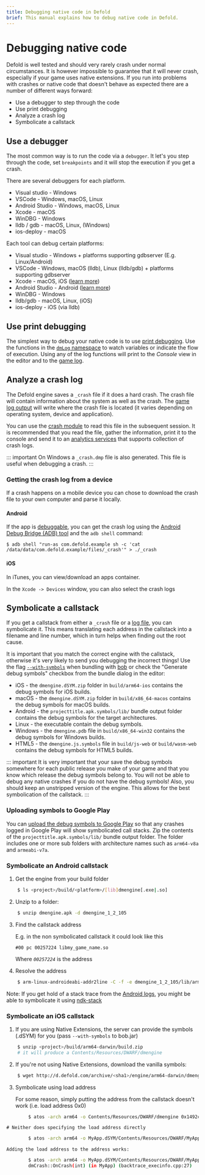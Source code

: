```yaml
---
title: Debugging native code in Defold
brief: This manual explains how to debug native code in Defold.
---
```


# Debugging native code

Defold is well tested and should very rarely crash under normal circumstances. It is however impossible to guarantee that it will never crash, especially if your game uses native extensions. If you run into problems with crashes or native code that doesn't behave as expected there are a number of different ways forward:

* Use a debugger to step through the code
* Use print debugging
* Analyze a crash log
* Symbolicate a callstack


## Use a debugger

The most common way is to run the code via a `debugger`. It let's you step through the code, set `breakpoints` and it will stop the execution if you get a crash.

There are several debuggers for each platform.

* Visual studio - Windows
* VSCode - Windows, macOS, Linux
* Android Studio - Windows, macOS, Linux
* Xcode - macOS
* WinDBG - Windows
* lldb / gdb - macOS, Linux, (Windows)
* ios-deploy - macOS

Each tool can debug certain platforms:

* Visual studio - Windows + platforms supporting gdbserver (E.g. Linux/Android)
* VSCode - Windows, macOS (lldb), Linux (lldb/gdb) + platforms supporting gdbserver
* Xcode -  macOS, iOS ([learn more](/manuals/debugging-native-code-ios))
* Android Studio - Android ([learn more](/manuals/debugging-native-code-android))
* WinDBG - Windows
* lldb/gdb - macOS, Linux, (iOS)
* ios-deploy - iOS (via lldb)


## Use print debugging

The simplest way to debug your native code is to use [print debugging](http://en.wikipedia.org/wiki/Debugging#Techniques). Use the functions in the [`dmLog` namespace](/ref/stable/dmLog/) to watch variables or indicate the flow of execution. Using any of the log functions will print to the *Console* view in the editor and to the [game log](/manuals/debugging-game-and-system-logs).


## Analyze a crash log

The Defold engine saves a `_crash` file if it does a hard crash. The crash file will contain information about the system as well as the crash. The [game log output](/manuals/debugging-game-and-system-logs) will write where the crash file is located (it varies depending on operating system, device and application).

You can use the [crash module](https://www.defold.com/ref/crash/) to read this file in the subsequent session. It is recommended that you read the file, gather the information, print it to the console and send it to an [analytics services](/tags/stars/analytics/) that supports collection of crash logs.

::: important
On Windows a `_crash.dmp` file is also generated. This file is useful when debugging a crash.
:::

### Getting the crash log from a device

If a crash happens on a mobile device you can chose to download the crash file to your own computer and parse it locally.

#### Android

If the app is [debuggable](/manuals/project-settings/#android), you can get the crash log using the [Android Debug Bridge (ADB) tool](https://developer.android.com/studio/command-line/adb.html) and the `adb shell` command:

```
$ adb shell "run-as com.defold.example sh -c 'cat /data/data/com.defold.example/files/_crash'" > ./_crash
```

#### iOS

In iTunes, you can view/download an apps container.

In the `Xcode -> Devices` window, you can also select the crash logs


## Symbolicate a callstack

If you get a callstack from either a `_crash` file or a [log file](/manuals/debugging-game-and-system-logs), you can symbolicate it. This means translating each address in the callstack into a filename and line number, which in turn helps when finding out the root cause.

It is important that you match the correct engine with the callstack, otherwise it's very likely to send you debugging the incorrect things! Use the flag [`--with-symbols`](https://www.defold.com/manuals/bob/) when bundling with [bob](https://www.defold.com/manuals/bob/) or check the "Generate debug symbols" checkbox from the bundle dialog in the editor:

* iOS - the `dmengine.dSYM.zip` folder in `build/arm64-ios` contains the debug symbols for iOS builds.
* macOS - the `dmengine.dSYM.zip` folder in `build/x86_64-macos` contains the debug symbols for macOS builds.
* Android - the `projecttitle.apk.symbols/lib/` bundle output folder contains the debug symbols for the target architectures.
* Linux - the executable contain the debug symbols.
* Windows - the `dmengine.pdb` file in `build/x86_64-win32` contains the debug symbols for Windows builds.
* HTML5 - the `dmengine.js.symbols` file in `build/js-web` or `build/wasm-web` contains the debug symbols for HTML5 builds.

::: important
It is very important that your save the debug symbols somewhere for each public release you make of your game and that you know which release the debug symbols belong to. You will not be able to debug any native crashes if you do not have the debug symbols! Also, you should keep an unstripped version of the engine. This allows for the best symbolication of the callstack.
:::


### Uploading symbols to Google Play
You can [upload the debug symbols to Google Play](https://developer.android.com/studio/build/shrink-code#android_gradle_plugin_version_40_or_earlier_and_other_build_systems) so that any crashes logged in Google Play will show symbolicated call stacks. Zip the contents of the `projecttitle.apk.symbols/lib/` bundle output folder. The folder includes one or more sub folders with architecture names such as `arm64-v8a` and `armeabi-v7a`.


### Symbolicate an Android callstack

1. Get the engine from your build folder

```sh
	$ ls <project>/build/<platform>/[lib]dmengine[.exe|.so]
```

2. Unzip to a folder:

```sh
	$ unzip dmengine.apk -d dmengine_1_2_105
```

3. Find the callstack address

	E.g. in the non symbolicated callstack it could look like this

	`#00 pc 00257224 libmy_game_name.so`

	Where *`00257224`* is the address

4. Resolve the address

```sh
    $ arm-linux-androideabi-addr2line -C -f -e dmengine_1_2_105/lib/armeabi-v7a/libdmengine.so _address_
```

Note: If you get hold of a stack trace from the [Android logs](/manuals/debugging-game-and-system-logs), you might be able to symbolicate it using [ndk-stack](https://developer.android.com/ndk/guides/ndk-stack.html)

### Symbolicate an iOS callstack

1. If you are using Native Extensions, the server can provide the symbols (.dSYM) for you (pass `--with-symbols` to bob.jar)

```sh
	$ unzip <project>/build/arm64-darwin/build.zip
	# it will produce a Contents/Resources/DWARF/dmengine
```

2. If you're not using Native Extensions, download the vanilla symbols:

```sh
	$ wget http://d.defold.com/archive/<sha1>/engine/arm64-darwin/dmengine.dSYM
```

3. Symbolicate using load address

	For some reason, simply putting the address from the callstack doesn't work (i.e. load address 0x0)

```sh
		$ atos -arch arm64 -o Contents/Resources/DWARF/dmengine 0x1492c4
```

	# Neither does specifying the load address directly

```sh
		$ atos -arch arm64 -o MyApp.dSYM/Contents/Resources/DWARF/MyApp -l0x100000000 0x1492c4
```

	Adding the load address to the address works:

```sh
		$ atos -arch arm64 -o MyApp.dSYM/Contents/Resources/DWARF/MyApp 0x1001492c4
		dmCrash::OnCrash(int) (in MyApp) (backtrace_execinfo.cpp:27)
```